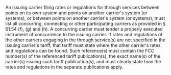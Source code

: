 An issuing carrier filing rates or regulations for through services between points on its own system and points on another carrier's system (or systems), or between points on another carrier's system (or systems), must list all concurring, connecting or other participating carriers as provided in § 61.54 (f), (g) and (h). A concurring carrier must tender a properly executed instrument of concurrence to the issuing carrier. If rates and regulations of the other carriers engaging in the through service(s) are not specified in the issuing carrier's tariff, that tariff must state where the other carrier's rates and regulations can be found. Such reference(s) must contain the FCC number(s) of the referenced tariff publication(s), the exact name(s) of the carrier(s) issuing such tariff publication(s), and must clearly state how the rates and regulations in the separate publications apply.

